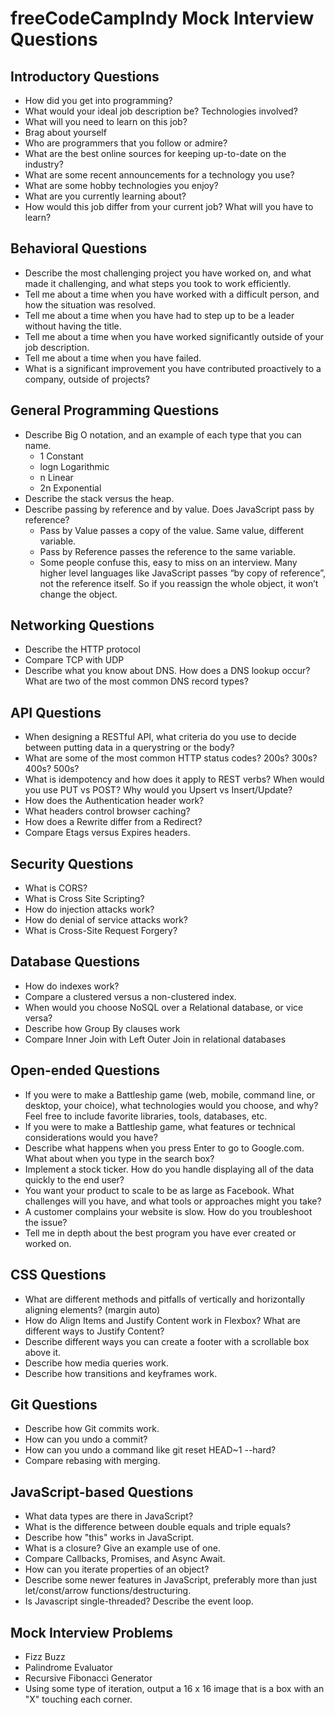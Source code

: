 # freeCodeCampIndy Mock Interview Questions

## Introductory Questions

* How did you get into programming?
* What would your ideal job description be? Technologies involved?
* What will you need to learn on this job?
* Brag about yourself
* Who are programmers that you follow or admire?
* What are the best online sources for keeping up-to-date on the industry?
* What are some recent announcements for a technology you use?
* What are some hobby technologies you enjoy?
* What are you currently learning about?
* How would this job differ from your current job? What will you have to learn?

## Behavioral Questions

* Describe the most challenging project you have worked on, and what made it challenging, and what steps you took to work efficiently.
* Tell me about a time when you have worked with a difficult person, and how the situation was resolved.
* Tell me about a time when you have had to step up to be a leader without having the title.
* Tell me about a time when you have worked significantly outside of your job description.
* Tell me about a time when you have failed.
* What is a significant improvement you have contributed proactively to a company, outside of projects?

## General Programming Questions

* Describe Big O notation, and an example of each type that you can name.
  * 1 	Constant
  * logn	Logarithmic
  * n	Linear
  * 2n	Exponential
* Describe the stack versus the heap.
* Describe passing by reference and by value. Does JavaScript pass by reference?
  * Pass by Value passes a copy of the value. Same value, different variable.
  * Pass by Reference passes the reference to the same variable.
  * Some people confuse this, easy to miss on an interview. Many higher level languages like JavaScript passes “by copy of reference”, not the reference itself. So if you reassign the whole object, it won’t change the object.

## Networking Questions

* Describe the HTTP protocol
* Compare TCP with UDP
* Describe what you know about DNS. How does a DNS lookup occur? What are two of the most common DNS record types?

## API Questions

* When designing a RESTful API, what criteria do you use to decide between putting data in a querystring or the body?
* What are some of the most common HTTP status codes? 200s? 300s? 400s? 500s?
* What is idempotency and how does it apply to REST verbs? When would you use PUT vs POST? Why would you Upsert vs Insert/Update?
* How does the Authentication header work?
* What headers control browser caching?
* How does a Rewrite differ from a Redirect?
* Compare Etags versus Expires headers.

## Security Questions

* What is CORS?
* What is Cross Site Scripting?
* How do injection attacks work?
* How do denial of service attacks work?
* What is Cross-Site Request Forgery?

## Database Questions

* How do indexes work?
* Compare a clustered versus a non-clustered index.
* When would you choose NoSQL over a Relational database, or vice versa?
* Describe how Group By clauses work
* Compare Inner Join with Left Outer Join in relational databases

## Open-ended Questions

* If you were to make a Battleship game (web, mobile, command line, or desktop, your choice), what technologies would you choose, and why? Feel free to include favorite libraries, tools, databases, etc.
* If you were to make a Battleship game, what features or technical considerations would you have?
* Describe what happens when you press Enter to go to Google.com. What about when you type in the search box?
* Implement a stock ticker. How do you handle displaying all of the data quickly to the end user?
* You want your product to scale to be as large as Facebook. What challenges will you have, and what tools or approaches might you take?
* A customer complains your website is slow. How do you troubleshoot the issue?
* Tell me in depth about the best program you have ever created or worked on.

## CSS Questions

* What are different methods and pitfalls of vertically and horizontally aligning elements? (margin auto)
* How do Align Items and Justify Content work in Flexbox? What are different ways to Justify Content?
* Describe different ways you can create a footer with a scrollable box above it.
* Describe how media queries work.
* Describe how transitions and keyframes work.

## Git Questions

* Describe how Git commits work.
* How can you undo a commit?
* How can you undo a command like git reset HEAD~1 --hard?
* Compare rebasing with merging.

## JavaScript-based Questions

* What data types are there in JavaScript?
* What is the difference between double equals and triple equals?
* Describe how "this" works in JavaScript.
* What is a closure? Give an example use of one.
* Compare Callbacks, Promises, and Async Await.
* How can you iterate properties of an object?
* Describe some newer features in JavaScript, preferably more than just let/const/arrow functions/destructuring.
* Is Javascript single-threaded? Describe the event loop.

## Mock Interview Problems

* Fizz Buzz
* Palindrome Evaluator
* Recursive Fibonacci Generator
* Using some type of iteration, output a 16 x 16 image that is a box with an "X" touching each corner.
